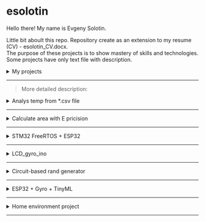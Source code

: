# esolotin
Hello there!
My name is Evgeny Solotin.

Little bit aboult this repo.
Repository create as an extension to my resume (CV) - esolotin_CV.docx.  
The purpose of these projects is to show mastery of skills and technologies.
Some projects have only text file with description.

<details>
<summary>My projects</summary>

| Num | Project name |
|-----:|-----------|
|     1| Analys temp from *.csv file Analys temp from *.csv file  |
|     2| Calculate area with E pricision |
|     3| STM32 FreeRTOS + ESP32 |
|     4| LCD_gyro_ino       |
|     5| Сircuit-based rand generator  |
|     6| ESP32 + Gyro + TinyML  |
|     7| Home environment project  |

</details>

---

> More detailed description:

<details>
<summary>Analys temp from *.csv file</summary>

folder: /1.analys_temp  
first full C project on Github.   
include source files + makefile.  
programm can do base analityc for temperature array. value takes from *.csv file.
input keys:  
-h Help.  
-f <filename.csv> input file.  
-m <month_number> statistick for current month.

output value:  
mean temperature;  
min temperature;  
max temperature.  
</details>

---

<details>
<summary>Calculate area with E pricision</summary>
  
folder: /2.calculate_area  
second full C project on Github.  
include source files + makefile.  
programm calculates area figure forming by three curves with E pricision.
input keys:  
-h Help.  
-s <len> Test function find square for square with <len> length. Float positive values.  
-r Start test function find root by Chord method.  
-e <eps> Input float positive value of precision. Standart usage precision is 0.001  

output:  
calculated area.
</details>

---

<details>
<summary>STM32 FreeRTOS + ESP32</summary>
    
folder: /3.stm_freertos_esp  
project with two chapters.  
finaly_baz_el - project on ESP32.  
finaly_freertos - project on STM32.  
first for esp32, design in visual studio code and using platformio plugin, the second for stm32, design in cubeIDE.  
there is a web-server(HTML) on the esp32 that allows you to flash a diode on the esp board and has an input field for setting the mask. the mask is sent to the stm.  
on the stm (nucleo f103rb board), the mask is read by uart, the illumination value is sent. uart is realized via dma. 4 tasks for freertos:  
1 task. reading the illumination (the ADC is also started via dma), and starting the uart exchange task to send the illumination value to the esp / reading the reception buffer from the esp.  
2 task - uart, where the received buffer is read and the mask is updated. and the dma is started to receive/send values.  
3 task - reading the status of the buttons and changing according to the eventGroup.  
4 task - event status query and LED control.  
</details>

---

<details>
  <summary>
    LCD_gyro_ino
  </summary>

  
folder: /4.lcd_gyro_ino  
project designed in adruinoIDE for introduction with IDE and ino platform.  
include source file + readme.  
functions:  
resistance measurement by the included ADC;  
recieve data from gyro adxl345 by I2C;  
display readed values on LCD ST7735S by SPI;  
switching low power mode by press button.  

</details>

---

<details>
  <summary>
    Сircuit-based rand generator
  </summary>

  
folder: /5.rand_generator  
project designed in adruinoIDE for introduction with IDE and ino platform.  
include source file + readme.  
Random number generator on seven-segment indicators.  

the task of the project is to get the skill of designing electronic circuits with free CAD systems, such as EasyEDA, and to practice of mounting and debugging the designed device.  
technical specification, calculation schematic and the result electronic scheme in the "generator_rand" file.  

</details>

---

<details>
  <summary>
    ESP32 + Gyro + TinyML
  </summary>

  
folder: /6.tinyML_esp32  
Motion interpreter.   
include readme with description and link on public project edgeImpulse.  


the project was implemented using the online platform edgeimpulse.  
The task of the project is to introduce and implement TinyML, a tiny machine learning.  

</details>

---

<details>
  <summary>
    Home environment project
  </summary>

  
folder: /7.environment_project  
Project with few parts.  

include:  
High Level Design (HLD) for project;  
project for esp32 with sensors;  
project for esp32 with LCD and control panel.

>coming soon
</details>

---
